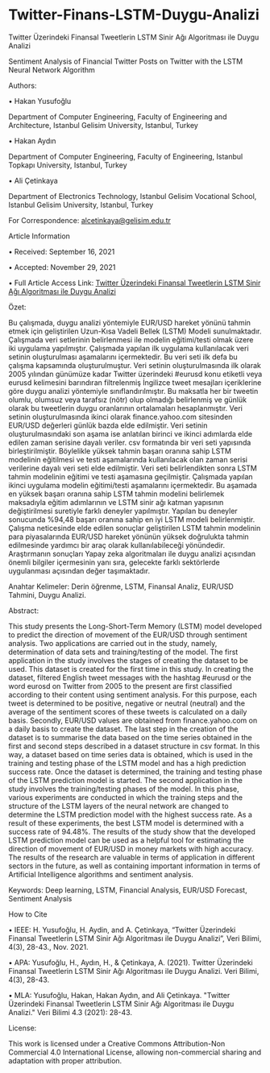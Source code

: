 # Twitter-Finans-LSTM-Duygu-Analizi

Twitter Üzerindeki Finansal Tweetlerin LSTM Sinir Ağı Algoritması ile Duygu Analizi

Sentiment Analysis of Financial Twitter Posts on Twitter with the LSTM Neural Network Algorithm

Authors:

• Hakan Yusufoğlu

Department of Computer Engineering, Faculty of Engineering and Architecture, Istanbul Gelisim University, Istanbul, Turkey

• Hakan Aydın

Department of Computer Engineering, Faculty of Engineering, Istanbul Topkapı University, Istanbul, Turkey

• Ali Çetinkaya

Department of Electronics Technology, Istanbul Gelisim Vocational School, Istanbul Gelisim University, Istanbul, Turkey

For Correspondence: alcetinkaya@gelisim.edu.tr

Article Information

• Received: September 16, 2021

• Accepted: November 29, 2021

• Full Article Access Link: [Twitter Üzerindeki Finansal Tweetlerin LSTM Sinir Ağı Algoritması ile Duygu Analizi](https://dergipark.org.tr/en/pub/veri/issue/67424/996003)

Özet:

Bu çalışmada, duygu analizi yöntemiyle EUR/USD hareket yönünü tahmin etmek için geliştirilen Uzun-Kısa Vadeli Bellek (LSTM) Modeli sunulmaktadır. Çalışmada veri setlerinin belirlenmesi ile modelin eğitimi/testi olmak üzere iki uygulama yapılmıştır. Çalışmada yapılan ilk uygulama kullanılacak veri setinin oluşturulması aşamalarını içermektedir. Bu veri seti ilk defa bu çalışma kapsamında oluşturulmuştur. Veri setinin oluşturulmasında ilk olarak 2005 yılından günümüze kadar Twitter üzerindeki #eurusd konu etiketli veya eurusd kelimesini barındıran filtrelenmiş İngilizce tweet mesajları içeriklerine göre duygu analizi yöntemiyle sınıflandırılmıştır. Bu maksatla her bir tweetin olumlu, olumsuz veya tarafsız (nötr) olup olmadığı belirlenmiş ve günlük olarak bu tweetlerin duygu oranlarının ortalamaları hesaplanmıştır. Veri setinin oluşturulmasında ikinci olarak finance.yahoo.com sitesinden EUR/USD değerleri günlük bazda elde edilmiştir. Veri setinin oluşturulmasındaki son aşama ise anlatılan birinci ve ikinci adımlarda elde edilen zaman serisine dayalı veriler. csv formatında bir veri seti yapısında birleştirilmiştir. Böylelikle yüksek tahmin başarı oranına sahip LSTM modelinin eğitilmesi ve testi aşamalarında kullanılacak olan zaman serisi verilerine dayalı veri seti elde edilmiştir. Veri seti belirlendikten sonra LSTM tahmin modelinin eğitimi ve testi aşamasına geçilmiştir. Çalışmada yapılan ikinci uygulama modelin eğitimi/testi aşamalarını içermektedir. Bu aşamada en yüksek başarı oranına sahip LSTM tahmin modelini belirlemek maksadıyla eğitim adımlarının ve LSTM sinir ağı katman yapısının değiştirilmesi suretiyle farklı deneyler yapılmıştır. Yapılan bu deneyler sonucunda %94,48 başarı oranına sahip en iyi LSTM modeli belirlenmiştir. Çalışma neticesinde elde edilen sonuçlar geliştirilen LSTM tahmin modelinin para piyasalarında EUR/USD hareket yönünün yüksek doğrulukta tahmin edilmesinde yardımcı bir araç olarak kullanılabileceği yönündedir. Araştırmanın sonuçları Yapay zeka algoritmaları ile duygu analizi açısından önemli bilgiler içermesinin yanı sıra, gelecekte farklı sektörlerde uygulanması açısından değer taşımaktadır.

Anahtar Kelimeler: Derin öğrenme, LSTM, Finansal Analiz, EUR/USD Tahmini, Duygu Analizi.

Abstract:

This study presents the Long-Short-Term Memory (LSTM) model developed to predict the direction of movement of the EUR/USD through sentiment analysis. Two applications are carried out in the study, namely, determination of data sets and training/testing of the model. The first application in the study involves the stages of creating the dataset to be used. This dataset is created for the first time in this study. In creating the dataset, filtered English tweet messages with the hashtag #eurusd or the word eurosd on Twitter from 2005 to the present are first classified according to their content using sentiment analysis. For this purpose, each tweet is determined to be positive, negative or neutral (neutral) and the average of the sentiment scores of these tweets is calculated on a daily basis. Secondly, EUR/USD values are obtained from finance.yahoo.com on a daily basis to create the dataset. The last step in the creation of the dataset is to summarise the data based on the time series obtained in the first and second steps described in a dataset structure in csv format. In this way, a dataset based on time series data is obtained, which is used in the training and testing phase of the LSTM model and has a high prediction success rate. Once the dataset is determined, the training and testing phase of the LSTM prediction model is started. The second application in the study involves the training/testing phases of the model. In this phase, various experiments are conducted in which the training steps and the structure of the LSTM layers of the neural network are changed to determine the LSTM prediction model with the highest success rate. As a result of these experiments, the best LSTM model is determined with a success rate of 94.48%. The results of the study show that the developed LSTM prediction model can be used as a helpful tool for estimating the direction of movement of EUR/USD in money markets with high accuracy. The results of the research are valuable in terms of application in different sectors in the future, as well as containing important information in terms of Artificial Intelligence algorithms and sentiment analysis.

Keywords: Deep learning, LSTM, Financial Analysis, EUR/USD Forecast, Sentiment Analysis

How to Cite

• IEEE: H. Yusufoğlu, H. Aydin, and A. Çeti̇nkaya, “Twitter Üzerindeki Finansal Tweetlerin LSTM Sinir Ağı Algoritması ile Duygu Analizi”, Veri Bilimi, 4(3), 28-43., Nov. 2021.

• APA: Yusufoğlu, H., Aydın, H., & Çetinkaya, A. (2021). Twitter Üzerindeki Finansal Tweetlerin LSTM Sinir Ağı Algoritması ile Duygu Analizi. Veri Bilimi, 4(3), 28-43.	

• MLA: Yusufoğlu, Hakan, Hakan Aydın, and Ali Çetinkaya. "Twitter Üzerindeki Finansal Tweetlerin LSTM Sinir Ağı Algoritması ile Duygu Analizi." Veri Bilimi 4.3 (2021): 28-43.

License:

This work is licensed under a Creative Commons Attribution-Non Commercial 4.0 International License, allowing non-commercial sharing and adaptation with proper attribution.
